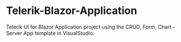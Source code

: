 # Telerik-Blazor-Application

Telerik UI for Blazor Application project using the CRUD, Form, Chart - Server App
template in VisualStudio.

